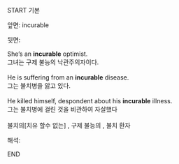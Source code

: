 START
기본

앞면:
incurable


뒷면:
<div>She’s an <strong>incurable</strong> optimist. </div><div><div>그녀는 구제 불능의 낙관주의자이다.</div></div><div><br></div><div><div>He is suffering from an <strong>incurable</strong> disease. </div><div><div>그는 불치병을 앓고 있다.</div></div></div><div><br></div><div><div>He killed himself, despondent about his <strong>incurable</strong> illness. </div><div><div>그는 불치병에 걸린 것을 비관하여 자살했다</div></div></div><div><br></div><div>불치의[치유 할수 없는] , 구제 불능의 , 불치 환자</div>


해석:

END